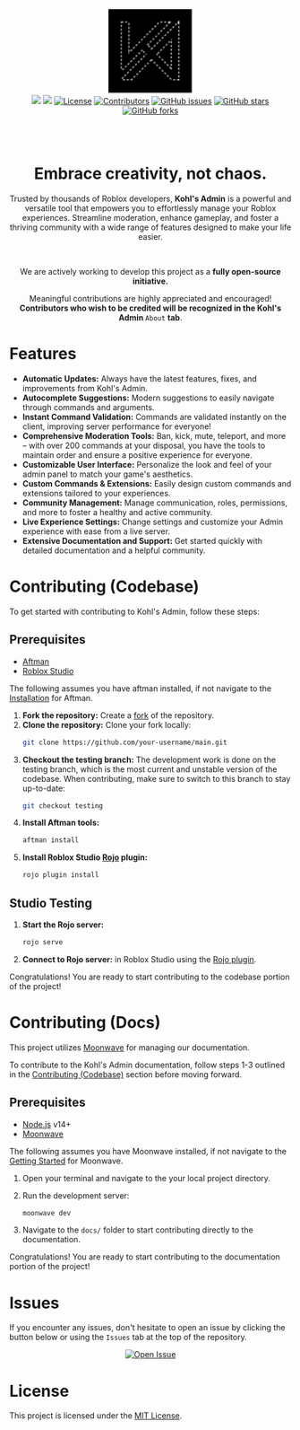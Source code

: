 <div align="center">
	<img src=".moonwave/static/logo-load-dark.svg" alt="Kohl's Admin" height="150" />
	<br/>
	<a href="https://docs.kohl.gg/"><img src="https://img.shields.io/badge/docs-docs.kohl.gg-222" /></a>
	<a href="https://discord.gg/bwCC7gV"><img src="https://img.shields.io/discord/694630328064671775" /></a>
	<a href="https://github.com/kohls-admin/main/blob/main/LICENSE"><img src="https://img.shields.io/github/license/kohls-admin/main" alt="License"></a>
	<a href="https://github.com/kohls-admin/main/graphs/contributors"><img src="https://img.shields.io/github/contributors/kohls-admin/main" alt="Contributors"></a>
	<a href="https://github.com/kohls-admin/main/issues"><img src="https://img.shields.io/github/issues/kohls-admin/main" alt="GitHub issues"></a>
	<a href="https://github.com/kohls-admin/main/stargazers"><img src="https://img.shields.io/github/stars/kohls-admin/main" alt="GitHub stars"></a>
	<a href="https://github.com/kohls-admin/main/network/members"><img src="https://img.shields.io/github/forks/kohls-admin/main" alt="GitHub forks"></a>
</div>

<br/><br/>
<h1 align="center">Embrace creativity, not chaos.</h1>
<!--moonwave-hide-before-this-line-->
<p align="center"> Trusted by thousands of Roblox developers, <b>Kohl's Admin</b> is a powerful and versatile tool that empowers you to effortlessly manage your Roblox experiences. Streamline moderation, enhance gameplay, and foster a thriving community with a wide range of features designed to make your life easier.</p>
<br/>


<p align="center"> We are actively working to develop this project as a <b>fully open-source initiative.</b></p>

<p align="center">
Meaningful contributions are highly appreciated and encouraged! <b>Contributors who wish to be credited will be recognized in the Kohl's Admin </b><code>About</code> <b>tab</b>.
</p>

# Features

* **Automatic Updates:** Always have the latest features, fixes, and improvements from Kohl's Admin.
* **Autocomplete Suggestions:** Modern suggestions to easily navigate through commands and arguments.
* **Instant Command Validation:** Commands are validated instantly on the client, improving server performance for everyone!
* **Comprehensive Moderation Tools:** Ban, kick, mute, teleport, and more – with over 200 commands at your disposal, you have the tools to maintain order and ensure a positive experience for everyone.
* **Customizable User Interface:** Personalize the look and feel of your admin panel to match your game's aesthetics.
* **Custom Commands & Extensions:** Easily design custom commands and extensions tailored to your experiences.
* **Community Management:** Manage communication, roles, permissions, and more to foster a healthy and active community.
* **Live Experience Settings:** Change settings and customize your Admin experience with ease from a live server.
* **Extensive Documentation and Support:** Get started quickly with detailed documentation and a helpful community.

# Contributing (Codebase)

To get started with contributing to Kohl's Admin, follow these steps:

## Prerequisites
* [Aftman](https://github.com/LPGhatguy/aftman)
* [Roblox Studio](https://create.roblox.com/docs/studio/setting-up-roblox-studio)

The following assumes you have aftman installed, if not navigate to the [Installation](https://github.com/LPGhatguy/aftman#installation) for Aftman.

1. **Fork the repository:** Create a [fork](https://github.com/kohls-admin/main/fork) of the repository.
2. **Clone the repository:** Clone your fork locally:
	```bash
	git clone https://github.com/your-username/main.git
	```
3. **Checkout the testing branch:** The development work is done on the testing branch, which is the most current and unstable version of the codebase. When contributing, make sure to switch to this branch to stay up-to-date:
	```bash
	git checkout testing
	```
4. **Install Aftman tools:**
	```bash
	aftman install
	```
5. **Install Roblox Studio [Rojo](https://rojo.space/) plugin:**
	```bash
	rojo plugin install
	```

## Studio Testing

1. **Start the Rojo server:**
	```bash
	rojo serve
	```
2. **Connect to Rojo server:** in Roblox Studio using the [Rojo plugin](https://rojo.space/docs/v7/getting-started/installation/#installing-the-plugin).

Congratulations! You are ready to start contributing to the codebase portion of the project!

# Contributing (Docs)

This project utilizes [Moonwave](https://eryn.io/moonwave/) for managing our documentation.

To contribute to the Kohl's Admin documentation, follow steps 1-3 outlined in the [Contributing (Codebase)](#contributing-codebase) section before moving forward.

## Prerequisites

* [Node.js](https://nodejs.org/en/) v14+
* [Moonwave](https://eryn.io/moonwave/)

The following assumes you have Moonwave installed, if not navigate to the [Getting Started](https://eryn.io/moonwave/docs/intro) for Moonwave.

1. Open your terminal and navigate to the your local project directory.
2. Run the development server:
	```bash
	moonwave dev
	```

3. Navigate to the `docs/` folder to start contributing directly to the documentation.

Congratulations! You are ready to start contributing to the documentation portion of the project!

# Issues

If you encounter any issues, don't hesitate to open an issue by clicking the button below or using the `Issues` tab at the top of the repository.

<div align="center">
	<a href="https://github.com/kohls-admin/main/issues/new" target="_blank">
		<img src="https://img.shields.io/badge/Open_Issue-Click_Here-blue?style=for-the-badge" alt="Open Issue" />
	</a>
</div>

# License

This project is licensed under the [MIT License](https://github.com/kohls-admin/main/blob/master/LICENSE.txt).
